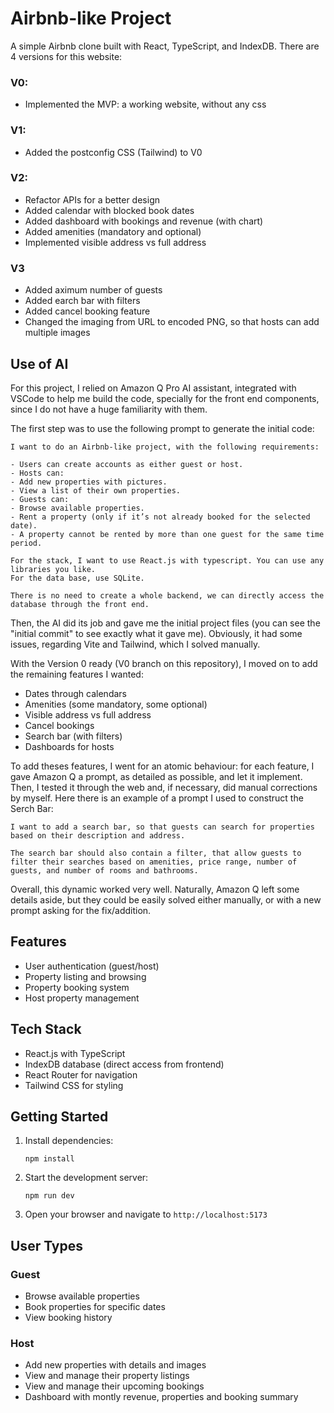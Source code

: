 # Airbnb-like Project

A simple Airbnb clone built with React, TypeScript, and IndexDB. There are 4 versions for this website:
### V0:
- Implemented the MVP: a working website, without any css
### V1:
- Added the postconfig CSS (Tailwind) to V0
### V2:
- Refactor APIs for a better design
- Added calendar with blocked book dates
- Added dashboard with bookings and revenue (with chart)
- Added amenities (mandatory and optional)
- Implemented visible address vs full address
### V3
- Added aximum number of guests
- Added earch bar with filters
- Added cancel booking feature
- Changed the imaging from URL to encoded PNG, so that hosts can add multiple images

## Use of AI
For this project, I relied on Amazon Q Pro AI assistant, integrated with VSCode to help me build the code, specially for the front end components, since I do not have a huge familiarity with them.

The first step was to use the following prompt to generate the initial code:
```
I want to do an Airbnb-like project, with the following requirements:

- Users can create accounts as either guest or host.
- Hosts can:
- Add new properties with pictures.
- View a list of their own properties.
- Guests can:
- Browse available properties.
- Rent a property (only if it’s not already booked for the selected date).
- A property cannot be rented by more than one guest for the same time period.

For the stack, I want to use React.js with typescript. You can use any libraries you like.
For the data base, use SQLite.

There is no need to create a whole backend, we can directly access the database through the front end.
```

Then, the AI did its job and gave me the initial project files (you can see the "initial commit" to see exactly what it gave me). Obviously, it had some issues, regarding Vite and Tailwind, which I solved manually.

With the Version 0 ready (V0 branch on this repository), I moved on to add the remaining features I wanted:
- Dates through calendars
- Amenities (some mandatory, some optional)
- Visible address vs full address
- Cancel bookings
- Search bar (with filters)
- Dashboards for hosts

To add theses features, I went for an atomic behaviour: for each feature, I gave Amazon Q a prompt, as detailed as possible, and let it implement. Then, I tested it through the web and, if necessary, did manual corrections by myself. Here there is an example of a prompt I used to construct the Serch Bar:
```
I want to add a search bar, so that guests can search for properties based on their description and address.

The search bar should also contain a filter, that allow guests to filter their searches based on amenities, price range, number of guests, and number of rooms and bathrooms.
```
Overall, this dynamic worked very well. Naturally, Amazon Q left some details aside, but they could be easily solved either manually, or with a new prompt asking for the fix/addition.

## Features

- User authentication (guest/host)
- Property listing and browsing
- Property booking system
- Host property management

## Tech Stack

- React.js with TypeScript
- IndexDB database (direct access from frontend)
- React Router for navigation
- Tailwind CSS for styling

## Getting Started

1. Install dependencies:
   ```
   npm install
   ```

2. Start the development server:
   ```
   npm run dev
   ```

3. Open your browser and navigate to `http://localhost:5173`

## User Types

### Guest
- Browse available properties
- Book properties for specific dates
- View booking history

### Host
- Add new properties with details and images
- View and manage their property listings
- View and manage their upcoming bookings
- Dashboard with montly revenue, properties and booking summary